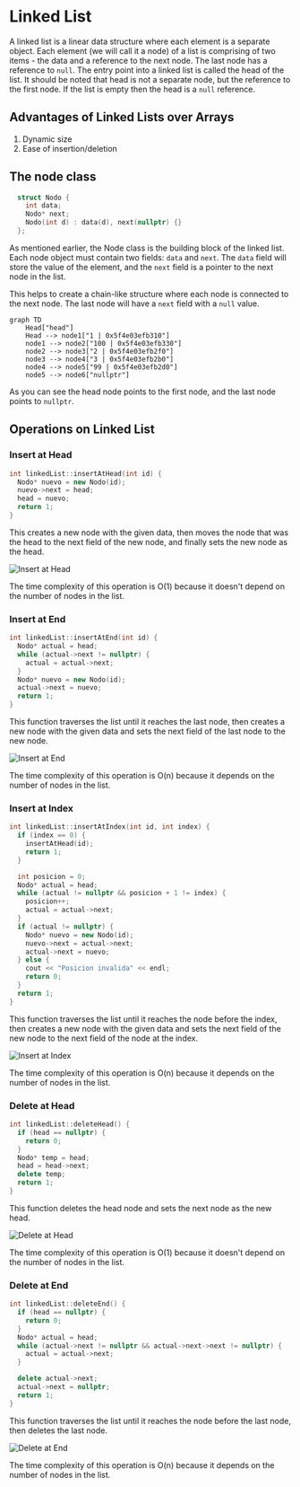 # Linked List

A linked list is a linear data structure where each element is a separate object. Each element (we will call it a node) of a list is comprising of two items - the data and a reference to the next node. The last node has a reference to `null`. The entry point into a linked list is called the head of the list. It should be noted that head is not a separate node, but the reference to the first node. If the list is empty then the head is a `null` reference.

## Advantages of Linked Lists over Arrays

1. Dynamic size
2. Ease of insertion/deletion

## The node class

```cpp
  struct Nodo {
    int data;
    Nodo* next;
    Nodo(int d) : data(d), next(nullptr) {}
  };
```

As mentioned earlier, the Node class is the building block of the linked list. Each node object must contain two fields: `data` and `next`. The `data` field will store the value of the element, and the `next` field is a pointer to the next node in the list.

This helps to create a chain-like structure where each node is connected to the next node. The last node will have a `next` field with a `null` value.

```mermaid
graph TD
    Head["head"]
    Head --> node1["1 | 0x5f4e03efb310"]
    node1 --> node2["100 | 0x5f4e03efb330"]
    node2 --> node3["2 | 0x5f4e03efb2f0"]
    node3 --> node4["3 | 0x5f4e03efb2b0"]
    node4 --> node5["99 | 0x5f4e03efb2d0"]
    node5 --> node6["nullptr"]

```

As you can see the head node points to the first node, and the last node points to `nullptr`.

## Operations on Linked List

### Insert at Head

```cpp
int linkedList::insertAtHead(int id) {
  Nodo* nuevo = new Nodo(id);
  nuevo->next = head;
  head = nuevo;
  return 1;
}
```

This creates a new node with the given data, then moves the node that was the head to the next field of the new node, and finally sets the new node as the head.

![Insert at Head](InsertAtHead.png)

The time complexity of this operation is O(1) because it doesn't depend on the number of nodes in the list.

### Insert at End

```cpp
int linkedList::insertAtEnd(int id) {
  Nodo* actual = head;
  while (actual->next != nullptr) {
    actual = actual->next;
  }
  Nodo* nuevo = new Nodo(id);
  actual->next = nuevo;
  return 1;
}
```

This function traverses the list until it reaches the last node, then creates a new node with the given data and sets the next field of the last node to the new node.

![Insert at End](InsertAtEnd.png)

The time complexity of this operation is O(n) because it depends on the number of nodes in the list.

### Insert at Index

```cpp
int linkedList::insertAtIndex(int id, int index) {
  if (index == 0) {
    insertAtHead(id);
    return 1;
  }

  int posicion = 0;
  Nodo* actual = head;
  while (actual != nullptr && posicion + 1 != index) {
    posicion++;
    actual = actual->next;
  }
  if (actual != nullptr) {
    Nodo* nuevo = new Nodo(id);
    nuevo->next = actual->next;
    actual->next = nuevo;
  } else {
    cout << "Posicion invalida" << endl;
    return 0;
  }
  return 1;
}
```

This function traverses the list until it reaches the node before the index, then creates a new node with the given data and sets the next field of the new node to the next field of the node at the index.

![Insert at Index](InsertAtIndex.png)

The time complexity of this operation is O(n) because it depends on the number of nodes in the list.

### Delete at Head

```cpp
int linkedList::deleteHead() {
  if (head == nullptr) {
    return 0;
  }
  Nodo* temp = head;
  head = head->next;
  delete temp;
  return 1;
}
```

This function deletes the head node and sets the next node as the new head.

![Delete at Head](DeleteAtHead.png)

The time complexity of this operation is O(1) because it doesn't depend on the number of nodes in the list.

### Delete at End

```cpp
int linkedList::deleteEnd() {
  if (head == nullptr) {
    return 0;
  }
  Nodo* actual = head;
  while (actual->next != nullptr && actual->next->next != nullptr) {
    actual = actual->next;
  }

  delete actual->next;
  actual->next = nullptr;
  return 1;
}
```

This function traverses the list until it reaches the node before the last node, then deletes the last node.

![Delete at End](DeleteAtEnd.png)

The time complexity of this operation is O(n) because it depends on the number of nodes in the list.

